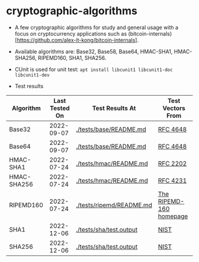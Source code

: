 # cryptographic-algorithms

* A few cryptographic algorithms for study and general usage with a focus on cryptocurrency applications such as (bitcoin-internals)[https://github.com/alex-lt-kong/bitcoin-internals].

* Available algorithms are: Base32, Base58, Base64, HMAC-SHA1, HMAC-SHA256, RIPEMD160, SHA1, SHA256.

* CUnit is used for unit test: `apt install libcunit1 libcunit1-doc libcunit1-dev`

* Test results

| Algorithm     | Last Tested On  | Test Results At|Test Vectors From|
| ------------- | -------------   | ------------- |------------- |
| Base32        | 2022-09-07      | [./tests/base/README.md](./tests/base/README.md)     | [RFC 4648](https://datatracker.ietf.org/doc/html/rfc4648#section-10)|
| Base64        | 2022-09-07      | [./tests/base/README.md](./tests/base/README.md)     | [RFC 4648](https://datatracker.ietf.org/doc/html/rfc4648#section-10)|
| HMAC-SHA1     | 2022-07-24      | [./tests/hmac/README.md](./tests/hmac/README.md)     | [RFC 2202](https://datatracker.ietf.org/doc/html/rfc2202)|
| HMAC-SHA256   | 2022-07-24      | [./tests/hmac/README.md](./tests/hmac/README.md)     | [RFC 4231](https://datatracker.ietf.org/doc/html/rfc4231)|
| RIPEMD160     | 2022-07-24      | [./tests/ripemd/README.md](./tests/ripemd/README.md) | [The RIPEMD-160 homepage](https://homes.esat.kuleuven.be/~bosselae/ripemd160.html)|
| SHA1          | 2022-12-06      | [./tests/sha/test.output](./tests/sha/test.output)   | [NIST](https://csrc.nist.gov/Projects/Cryptographic-Algorithm-Validation-Program/Secure-Hashing)|
| SHA256        | 2022-12-06      | [./tests/sha/test.output](./tests/sha/test.output)   | [NIST](https://csrc.nist.gov/Projects/Cryptographic-Algorithm-Validation-Program/Secure-Hashing)|

